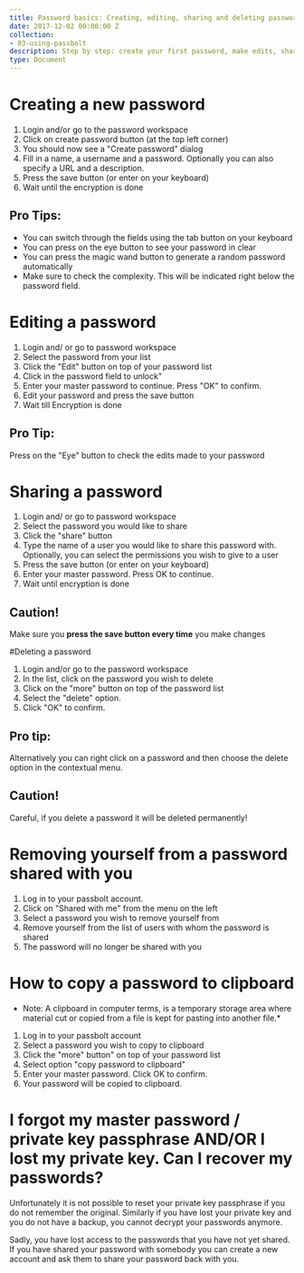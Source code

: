 ```yaml
---
title: Password basics: Creating, editing, sharing and deleting passwords
date: 2017-12-02 00:00:00 Z
collection:
- 03-using-passbolt
description: Step by step: create your first password, make edits, share and trash passwords. And if you lost your password...well, that's not good.
type: Document
---
```


# Creating a new password

1. Login and/or go to the password workspace
2. Click on create password button (at the top left corner)
3. You should now see a "Create password" dialog
4. Fill in a name, a username and a password. Optionally you can also specify a URL and a description.
5. Press the save button (or enter on your keyboard)
6. Wait until the encryption is done

## Pro Tips:
* You can switch through the fields using the tab button on your keyboard
* You can press on the eye button to see your password in clear
* You can press the magic wand button to generate a random password automatically
* Make sure to check the complexity. This will be indicated right below the password field.

# Editing a password

1. Login and/ or go to password workspace
2. Select the password from your list
3. Click the "Edit" button on top of your password list
4. Click in the password field  to unlock"
5. Enter your master password to continue. Press "OK" to confirm.
6. Edit your password and press the save button
7. Wait till Encryption is done

## Pro Tip:
Press on the "Eye" button to check the edits made to your password

# Sharing a password
1. Login and/ or go to password workspace
2. Select the password you would like to share
3. Click the "share" button
4. Type the name of  a user you would like to share this password with. Optionally, you can select the permissions you wish to give to a user
5. Press the save button (or enter on your keyboard)
6. Enter your master password. Press OK to continue.
7. Wait until encryption is done

## Caution! 
Make sure you **press the save button every time** you make changes 
   

#Deleting a password
1. Login and/or go to the password workspace
2. In the list, click on the password you wish to delete
3. Click on the "more" button on top of the password list
4. Select the "delete" option.
5. Click "OK" to confirm.

## Pro tip:
Alternatively you can right click on a password and then choose the delete option in the contextual menu.

## Caution! 
Careful, if you delete a password it will be deleted permanently!

# Removing yourself from a password shared with you
1. Log in to your passbolt account.
2. Click on "Shared with me" from the menu on the left
3. Select a password you wish to remove yourself from
4. Remove yourself from the list of users with whom the password is shared
5. The password will no longer be shared with you

# How to copy a password to clipboard
* Note: A clipboard in computer terms, is a temporary storage area where material cut or copied from a file is kept for pasting into another file.*

1. Log in to your passbolt account
2. Select a password you wish to copy to clipboard
3. Click the "more" button" on top of your password list
4. Select option "copy password to clipboard"
5. Enter your master password. Click OK to confirm.
6. Your password will be copied to clipboard.

# I forgot my master password / private key passphrase AND/OR I lost my private key. Can I recover my passwords?
Unfortunately it is not possible to reset your private key passphrase if you do not remember the original. Similarly if you have lost your private key and you do not have a backup, you cannot decrypt your passwords anymore.

Sadly, you have lost access to the passwords that you have not yet shared. If you have shared your password with somebody you can create a new account and ask them to share your password back with you.


